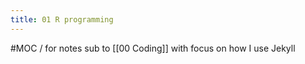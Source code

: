 ```yaml
---
title: 01 R programming
---
```


#MOC / for notes sub to [[00 Coding]] with focus on how I use Jekyll